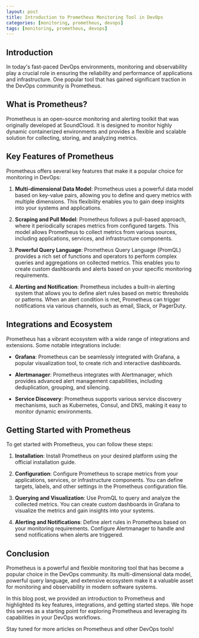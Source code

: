 ```yaml
---
layout: post
title: Introduction to Prometheus Monitoring Tool in DevOps
categories: [monitoring, prometheus, devops]
tags: [monitoring, prometheus, devops]
---
```


## Introduction

In today's fast-paced DevOps environments, monitoring and observability play a crucial role in ensuring the reliability and performance of applications and infrastructure. One popular tool that has gained significant traction in the DevOps community is Prometheus.

## What is Prometheus?

Prometheus is an open-source monitoring and alerting toolkit that was originally developed at SoundCloud. It is designed to monitor highly dynamic containerized environments and provides a flexible and scalable solution for collecting, storing, and analyzing metrics.

## Key Features of Prometheus

Prometheus offers several key features that make it a popular choice for monitoring in DevOps:

1. **Multi-dimensional Data Model**: Prometheus uses a powerful data model based on key-value pairs, allowing you to define and query metrics with multiple dimensions. This flexibility enables you to gain deep insights into your systems and applications.

2. **Scraping and Pull Model**: Prometheus follows a pull-based approach, where it periodically scrapes metrics from configured targets. This model allows Prometheus to collect metrics from various sources, including applications, services, and infrastructure components.

3. **Powerful Query Language**: Prometheus Query Language (PromQL) provides a rich set of functions and operators to perform complex queries and aggregations on collected metrics. This enables you to create custom dashboards and alerts based on your specific monitoring requirements.

4. **Alerting and Notification**: Prometheus includes a built-in alerting system that allows you to define alert rules based on metric thresholds or patterns. When an alert condition is met, Prometheus can trigger notifications via various channels, such as email, Slack, or PagerDuty.

## Integrations and Ecosystem

Prometheus has a vibrant ecosystem with a wide range of integrations and extensions. Some notable integrations include:

- **Grafana**: Prometheus can be seamlessly integrated with Grafana, a popular visualization tool, to create rich and interactive dashboards.

- **Alertmanager**: Prometheus integrates with Alertmanager, which provides advanced alert management capabilities, including deduplication, grouping, and silencing.

- **Service Discovery**: Prometheus supports various service discovery mechanisms, such as Kubernetes, Consul, and DNS, making it easy to monitor dynamic environments.

## Getting Started with Prometheus

To get started with Prometheus, you can follow these steps:

1. **Installation**: Install Prometheus on your desired platform using the official installation guide.

2. **Configuration**: Configure Prometheus to scrape metrics from your applications, services, or infrastructure components. You can define targets, labels, and other settings in the Prometheus configuration file.

3. **Querying and Visualization**: Use PromQL to query and analyze the collected metrics. You can create custom dashboards in Grafana to visualize the metrics and gain insights into your systems.

4. **Alerting and Notifications**: Define alert rules in Prometheus based on your monitoring requirements. Configure Alertmanager to handle and send notifications when alerts are triggered.

## Conclusion

Prometheus is a powerful and flexible monitoring tool that has become a popular choice in the DevOps community. Its multi-dimensional data model, powerful query language, and extensive ecosystem make it a valuable asset for monitoring and observability in modern software systems.

In this blog post, we provided an introduction to Prometheus and highlighted its key features, integrations, and getting started steps. We hope this serves as a starting point for exploring Prometheus and leveraging its capabilities in your DevOps workflows.

Stay tuned for more articles on Prometheus and other DevOps tools!